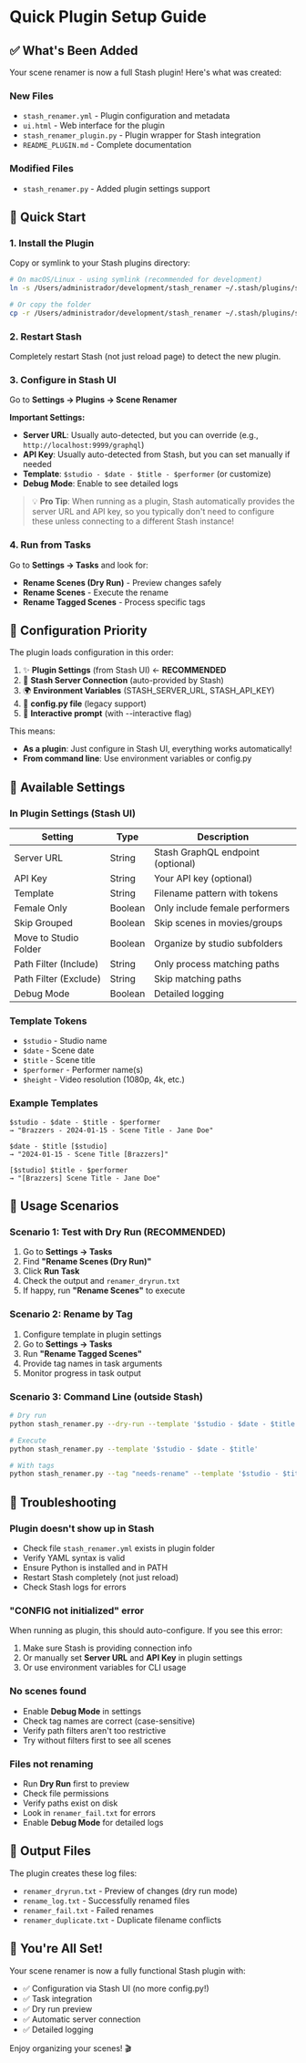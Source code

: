 # Quick Plugin Setup Guide

## ✅ What's Been Added

Your scene renamer is now a full Stash plugin! Here's what was created:

### New Files
- `stash_renamer.yml` - Plugin configuration and metadata
- `ui.html` - Web interface for the plugin
- `stash_renamer_plugin.py` - Plugin wrapper for Stash integration
- `README_PLUGIN.md` - Complete documentation

### Modified Files
- `stash_renamer.py` - Added plugin settings support

## 🚀 Quick Start

### 1. Install the Plugin

Copy or symlink to your Stash plugins directory:

```bash
# On macOS/Linux - using symlink (recommended for development)
ln -s /Users/administrador/development/stash_renamer ~/.stash/plugins/stash_renamer

# Or copy the folder
cp -r /Users/administrador/development/stash_renamer ~/.stash/plugins/stash_renamer
```

### 2. Restart Stash

Completely restart Stash (not just reload page) to detect the new plugin.

### 3. Configure in Stash UI

Go to **Settings → Plugins → Scene Renamer**

**Important Settings:**
- **Server URL**: Usually auto-detected, but you can override (e.g., `http://localhost:9999/graphql`)
- **API Key**: Usually auto-detected from Stash, but you can set manually if needed
- **Template**: `$studio - $date - $title - $performer` (or customize)
- **Debug Mode**: Enable to see detailed logs

> 💡 **Pro Tip**: When running as a plugin, Stash automatically provides the server URL and API key, so you typically don't need to configure these unless connecting to a different Stash instance!

### 4. Run from Tasks

Go to **Settings → Tasks** and look for:
- **Rename Scenes (Dry Run)** - Preview changes safely
- **Rename Scenes** - Execute the rename
- **Rename Tagged Scenes** - Process specific tags

## 🔧 Configuration Priority

The plugin loads configuration in this order:

1. ✨ **Plugin Settings** (from Stash UI) ← **RECOMMENDED**
2. 🔌 **Stash Server Connection** (auto-provided by Stash)
3. 🌍 **Environment Variables** (STASH_SERVER_URL, STASH_API_KEY)
4. 📄 **config.py file** (legacy support)
5. 💬 **Interactive prompt** (with --interactive flag)

This means:
- **As a plugin**: Just configure in Stash UI, everything works automatically!
- **From command line**: Use environment variables or config.py

## 📝 Available Settings

### In Plugin Settings (Stash UI)

| Setting | Type | Description |
|---------|------|-------------|
| Server URL | String | Stash GraphQL endpoint (optional) |
| API Key | String | Your API key (optional) |
| Template | String | Filename pattern with tokens |
| Female Only | Boolean | Only include female performers |
| Skip Grouped | Boolean | Skip scenes in movies/groups |
| Move to Studio Folder | Boolean | Organize by studio subfolders |
| Path Filter (Include) | String | Only process matching paths |
| Path Filter (Exclude) | String | Skip matching paths |
| Debug Mode | Boolean | Detailed logging |

### Template Tokens

- `$studio` - Studio name
- `$date` - Scene date
- `$title` - Scene title
- `$performer` - Performer name(s)
- `$height` - Video resolution (1080p, 4k, etc.)

### Example Templates

```
$studio - $date - $title - $performer
→ "Brazzers - 2024-01-15 - Scene Title - Jane Doe"

$date - $title [$studio]
→ "2024-01-15 - Scene Title [Brazzers]"

[$studio] $title - $performer
→ "[Brazzers] Scene Title - Jane Doe"
```

## 🎯 Usage Scenarios

### Scenario 1: Test with Dry Run (RECOMMENDED)
1. Go to **Settings → Tasks**
2. Find **"Rename Scenes (Dry Run)"**
3. Click **Run Task**
4. Check the output and `renamer_dryrun.txt`
5. If happy, run **"Rename Scenes"** to execute

### Scenario 2: Rename by Tag
1. Configure template in plugin settings
2. Go to **Settings → Tasks**
3. Run **"Rename Tagged Scenes"**
4. Provide tag names in task arguments
5. Monitor progress in task output

### Scenario 3: Command Line (outside Stash)
```bash
# Dry run
python stash_renamer.py --dry-run --template '$studio - $date - $title'

# Execute
python stash_renamer.py --template '$studio - $date - $title'

# With tags
python stash_renamer.py --tag "needs-rename" --template '$studio - $title'
```

## 🐛 Troubleshooting

### Plugin doesn't show up in Stash
- Check file `stash_renamer.yml` exists in plugin folder
- Verify YAML syntax is valid
- Ensure Python is installed and in PATH
- Restart Stash completely (not just reload)
- Check Stash logs for errors

### "CONFIG not initialized" error
When running as plugin, this should auto-configure. If you see this error:
1. Make sure Stash is providing connection info
2. Or manually set **Server URL** and **API Key** in plugin settings
3. Or use environment variables for CLI usage

### No scenes found
- Enable **Debug Mode** in settings
- Check tag names are correct (case-sensitive)
- Verify path filters aren't too restrictive
- Try without filters first to see all scenes

### Files not renaming
- Run **Dry Run** first to preview
- Check file permissions
- Verify paths exist on disk
- Look in `renamer_fail.txt` for errors
- Enable **Debug Mode** for detailed logs

## 📂 Output Files

The plugin creates these log files:

- `renamer_dryrun.txt` - Preview of changes (dry run mode)
- `rename_log.txt` - Successfully renamed files
- `renamer_fail.txt` - Failed renames
- `renamer_duplicate.txt` - Duplicate filename conflicts

## 🎉 You're All Set!

Your scene renamer is now a fully functional Stash plugin with:
- ✅ Configuration via Stash UI (no more config.py!)
- ✅ Task integration
- ✅ Dry run preview
- ✅ Automatic server connection
- ✅ Detailed logging

Enjoy organizing your scenes! 🎬
